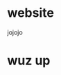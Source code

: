 # website
jojojo

<h1> wuz up </h1>

<script>
  console.log("Hello world");
  
  var weather_data;
  
   
  function getWether(){  
    console.log(users);  
    console.log(users.base);  
  }
  
  fetch('https://api.openweathermap.org/data/2.5/weather?lat=51.481846&lon=7.216236&appid=d1ffef114ff90bd71199fb1b8d279642')
  .then(response => {
    return response.json();
  })
  .then(users => {
    console.log(users);
    weather_data = users;
    getWether();
  });
  
 
  
  console.log("pass");
</script>
